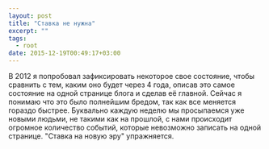 ```yaml
---
layout: post
title: "Ставка не нужна"
excerpt: ""
tags:
  - root
date: 2015-12-19T00:49:17+03:00
---
```


В 2012 я попробовал зафиксировать некоторое свое состояние, чтобы сравнить с тем, каким оно будет через 4 года, описав это самое состояние на одной странице блога и сделав её главной. Сейчас я понимаю что это было полнейшим бредом, так как все меняется гораздо быстрее. Буквально каждую неделю мы просыпаемся уже новыми людьми, не такими как на прошлой, с нами происходит огромное количество событий, которые невозможно записать на одной странице. "Ставка на новую эру" упражняется.
